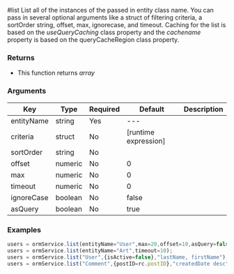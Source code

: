 #list
List all of the instances of the passed in entity class name. You can pass in several optional arguments like a struct of filtering criteria, a sortOrder string, offset, max, ignorecase, and timeout. Caching for the list is based on the *useQueryCaching* class property and the *cachename* property is based on the queryCacheRegion class property.


### Returns

* This function returns *array*


### Arguments

| Key | Type | Required | Default | Description |
| --- | --- | --- | --- | --- |
| entityName | string | Yes | --- |  |
| criteria | struct | No | [runtime expression] |  |
| sortOrder | string | No |  |  |
| offset | numeric | No | 0 |  |
| max | numeric | No | 0 |  |
| timeout | numeric | No | 0 |  |
| ignoreCase | boolean | No | false |  |
| asQuery | boolean | No | true |  |

### Examples

```javascript
users = ormService.list(entityName="User",max=20,offset=10,asQuery=false);
users = ormService.list(entityName="Art",timeout=10);
users = ormService.list("User",{isActive=false},"lastName, firstName");
users = ormService.list("Comment",{postID=rc.postID},"createdDate desc");
```